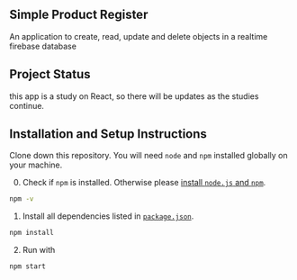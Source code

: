 ## Simple Product Register

An application to create, read, update and delete objects in a realtime firebase database

## Project Status
this app is a study on React, so there will be updates as the studies continue.

## Installation and Setup Instructions

Clone down this repository. You will need `node` and `npm` installed globally on your machine.  


0. Check if `npm` is installed. Otherwise please [install `node.js` and `npm`](https://nodejs.org/en/download/package-manager/).
```bash
npm -v
```

1. Install all dependencies listed in [`package.json`](/package.json).
```bash
npm install
```

2. Run with
```bash
npm start
```
